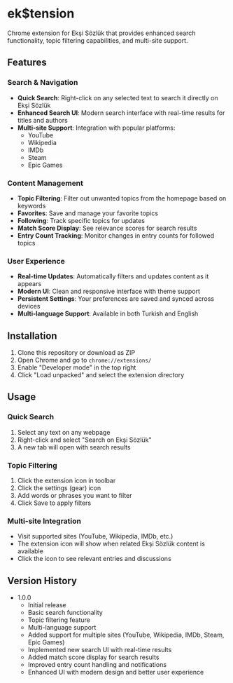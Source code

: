 # ek$tension

Chrome extension for Ekşi Sözlük that provides enhanced search functionality, topic filtering capabilities, and multi-site support.

## Features

### Search & Navigation
- **Quick Search**: Right-click on any selected text to search it directly on Ekşi Sözlük
- **Enhanced Search UI**: Modern search interface with real-time results for titles and authors
- **Multi-site Support**: Integration with popular platforms:
  - YouTube
  - Wikipedia
  - IMDb
  - Steam
  - Epic Games

### Content Management
- **Topic Filtering**: Filter out unwanted topics from the homepage based on keywords
- **Favorites**: Save and manage your favorite topics
- **Following**: Track specific topics for updates
- **Match Score Display**: See relevance scores for search results
- **Entry Count Tracking**: Monitor changes in entry counts for followed topics

### User Experience
- **Real-time Updates**: Automatically filters and updates content as it appears
- **Modern UI**: Clean and responsive interface with theme support
- **Persistent Settings**: Your preferences are saved and synced across devices
- **Multi-language Support**: Available in both Turkish and English

## Installation

1. Clone this repository or download as ZIP
2. Open Chrome and go to `chrome://extensions/`
3. Enable "Developer mode" in the top right
4. Click "Load unpacked" and select the extension directory

## Usage

### Quick Search
1. Select any text on any webpage
2. Right-click and select "Search on Ekşi Sözlük"
3. A new tab will open with search results

### Topic Filtering
1. Click the extension icon in toolbar
2. Click the settings (gear) icon
3. Add words or phrases you want to filter
4. Click Save to apply filters

### Multi-site Integration
- Visit supported sites (YouTube, Wikipedia, IMDb, etc.)
- The extension icon will show when related Ekşi Sözlük content is available
- Click the icon to see relevant entries and discussions

## Version History

- 1.0.0
  - Initial release
  - Basic search functionality
  - Topic filtering feature
  - Multi-language support
  - Added support for multiple sites (YouTube, Wikipedia, IMDb, Steam, Epic Games)
  - Implemented new search UI with real-time results
  - Added match score display for search results
  - Improved entry count handling and notifications
  - Enhanced UI with modern design and better user experience